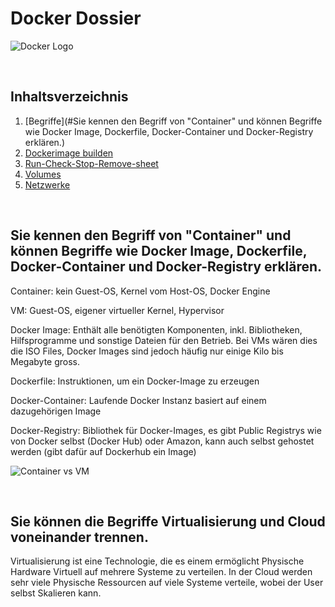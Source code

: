 # Docker Dossier

![Docker Logo](https://www.docker.com/wp-content/uploads/2022/03/Moby-logo.png)

<br>

## Inhaltsverzeichnis

1. [Begriffe](#Sie kennen den Begriff von "Container" und können Begriffe wie Docker Image, Dockerfile, Docker-Container und Docker-Registry erklären.)
2. [Dockerimage builden](#Dockerimage-builden)
3. [Run-Check-Stop-Remove-sheet](#Run-Check-Stop-Remove-sheet)
4. [Volumes](#Volumes)
5. [Netzwerke](#Netzwerke)

<br>

## Sie kennen den Begriff von "Container" und können Begriffe wie Docker Image, Dockerfile, Docker-Container und Docker-Registry erklären.

Container: kein Guest-OS, Kernel vom Host-OS, Docker Engine

VM: Guest-OS, eigener virtueller Kernel, Hypervisor

Docker Image: Enthält alle benötigten Komponenten, inkl. Bibliotheken, Hilfsprogramme und sonstige Dateien für den Betrieb. Bei VMs wären dies die ISO Files, Docker Images sind jedoch häufig nur einige Kilo bis Megabyte gross. 

Dockerfile: Instruktionen, um ein Docker-Image zu erzeugen

Docker-Container: Laufende Docker Instanz basiert auf einem dazugehörigen Image

Docker-Registry: Bibliothek für Docker-Images, es gibt Public Registrys wie von Docker selbst (Docker Hub) oder Amazon, kann auch selbst gehostet werden (gibt dafür auf Dockerhub ein Image)

![Container vs VM](https://www.criticalcase.com/wp-content/uploads/2021/02/SCHEMA-CONTAINER-VS-VM.png)

<br>

## Sie können die Begriffe Virtualisierung und Cloud voneinander trennen.

Virtualisierung ist eine Technologie, die es einem ermöglicht Physische Hardware Virtuell auf mehrere Systeme zu verteilen. In der Cloud werden sehr viele Physische Ressourcen auf viele Systeme verteile, wobei der User selbst Skalieren kann.
